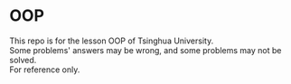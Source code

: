 # OOP
This repo is for the lesson OOP of Tsinghua University.  
Some problems' answers may be wrong, and some problems may not be solved.  
For reference only.
